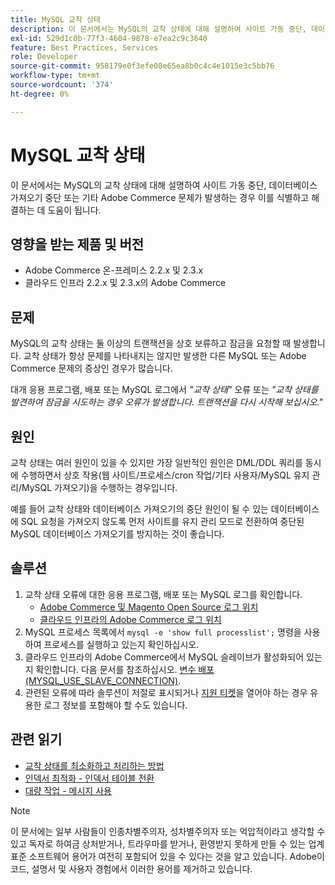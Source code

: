 ```yaml
---
title: MySQL 교착 상태
description: 이 문서에서는 MySQL의 교착 상태에 대해 설명하여 사이트 가동 중단, 데이터베이스 가져오기 중단 또는 기타 Adobe Commerce 문제가 발생하는 경우 이를 식별하고 해결하는 데 도움이 됩니다.
exl-id: 529d1c0b-77f3-4604-9878-e7ea2c9c3640
feature: Best Practices, Services
role: Developer
source-git-commit: 958179e0f3efe08e65ea8b0c4c4e1015e3c5bb76
workflow-type: tm+mt
source-wordcount: '374'
ht-degree: 0%

---
```


# MySQL 교착 상태

이 문서에서는 MySQL의 교착 상태에 대해 설명하여 사이트 가동 중단, 데이터베이스 가져오기 중단 또는 기타 Adobe Commerce 문제가 발생하는 경우 이를 식별하고 해결하는 데 도움이 됩니다.

## 영향을 받는 제품 및 버전

* Adobe Commerce 온-프레미스 2.2.x 및 2.3.x
* 클라우드 인프라 2.2.x 및 2.3.x의 Adobe Commerce

## 문제

MySQL의 교착 상태는 둘 이상의 트랜잭션을 상호 보류하고 잠금을 요청할 때 발생합니다. 교착 상태가 항상 문제를 나타내지는 않지만 발생한 다른 MySQL 또는 Adobe Commerce 문제의 증상인 경우가 많습니다.

대개 응용 프로그램, 배포 또는 MySQL 로그에서 *&quot;교착 상태&quot;* 오류 또는 *&quot;교착 상태를 발견하여 잠금을 시도하는 경우 오류가 발생합니다. 트랜잭션을 다시 시작해 보십시오.&quot;*

## 원인

교착 상태는 여러 원인이 있을 수 있지만 가장 일반적인 원인은 DML/DDL 쿼리를 동시에 수행하면서 상호 작용(웹 사이트/프로세스/cron 작업/기타 사용자/MySQL 유지 관리/MySQL 가져오기)을 수행하는 경우입니다.

예를 들어 교착 상태와 데이터베이스 가져오기의 중단 원인이 될 수 있는 데이터베이스에 SQL 요청을 가져오지 않도록 먼저 사이트를 유지 관리 모드로 전환하여 중단된 MySQL 데이터베이스 가져오기를 방지하는 것이 좋습니다.

## 솔루션

1. 교착 상태 오류에 대한 응용 프로그램, 배포 또는 MySQL 로그를 확인합니다.
   * [Adobe Commerce 및 Magento Open Source 로그 위치](https://experienceleague.adobe.com/docs/commerce-operations/configuration-guide/cli/enable-logging.html)
   * [클라우드 인프라의 Adobe Commerce 로그 위치](https://experienceleague.adobe.com/docs/commerce-cloud-service/user-guide/develop/test/log-locations.html)
1. MySQL 프로세스 목록에서 `mysql -e 'show full processlist';` 명령을 사용하여 프로세스를 실행하고 있는지 확인하십시오.
1. 클라우드 인프라의 Adobe Commerce에서 MySQL 슬레이브가 활성화되어 있는지 확인합니다. 다음 문서를 참조하십시오. [변수 배포(MYSQL\_USE\_SLAVE\_CONNECTION)](https://experienceleague.adobe.com/docs/commerce-cloud-service/user-guide/configure/env/stage/variables-deploy.html#mysql_use_slave_connection).
1. 관련된 오류에 따라 솔루션이 저절로 표시되거나 [지원 티켓](/help/help-center-guide/help-center/magento-help-center-user-guide.md#submit-ticket)을 열어야 하는 경우 유용한 로그 정보를 포함해야 할 수도 있습니다.

## 관련 읽기

* [교착 상태를 최소화하고 처리하는 방법](https://dev.mysql.com/doc/refman/5.7/en/innodb-deadlocks-handling.html)
* [인덱서 최적화 - 인덱서 테이블 전환](https://developer.adobe.com/commerce/php/development/components/indexing/optimization/)
* [대량 작업 - 메시지 사용](https://developer.adobe.com/commerce/php/development/components/message-queues/bulk-operations/)

>[!NOTE]
>
>이 문서에는 일부 사람들이 인종차별주의자, 성차별주의자 또는 억압적이라고 생각할 수 있고 독자로 하여금 상처받거나, 트라우마를 받거나, 환영받지 못하게 만들 수 있는 업계 표준 소프트웨어 용어가 여전히 포함되어 있을 수 있다는 것을 알고 있습니다. Adobe이 코드, 설명서 및 사용자 경험에서 이러한 용어를 제거하고 있습니다.
